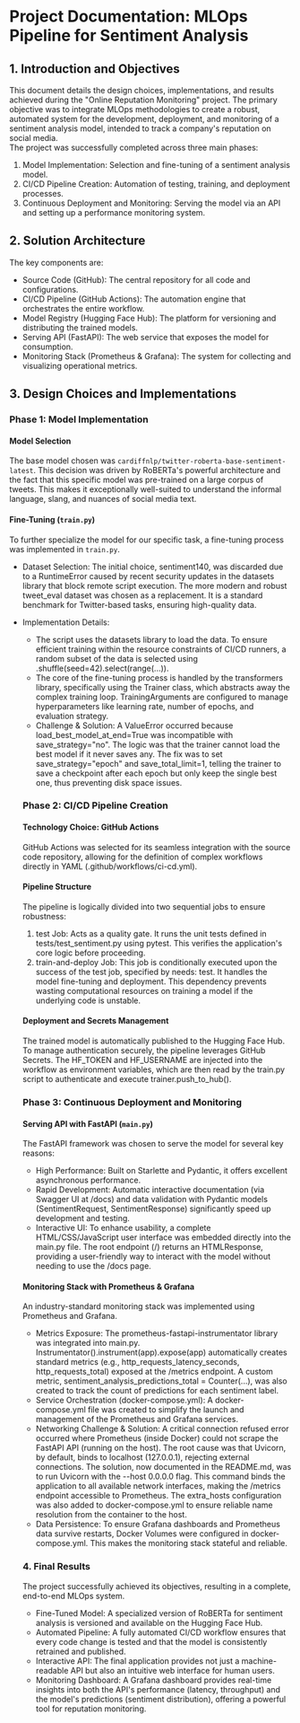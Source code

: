 # Project Documentation: MLOps Pipeline for Sentiment Analysis

## 1. Introduction and Objectives  
This document details the design choices, implementations, and results achieved during the "Online Reputation Monitoring" project. The primary objective was to integrate MLOps methodologies to create a robust, automated system for the development, deployment, and monitoring of a sentiment analysis model, intended to track a company's reputation on social media.  
The project was successfully completed across three main phases:
1. Model Implementation: Selection and fine-tuning of a sentiment analysis model.
2. CI/CD Pipeline Creation: Automation of testing, training, and deployment processes.
3. Continuous Deployment and Monitoring: Serving the model via an API and setting up a performance monitoring system.

## 2. Solution Architecture
 The key components are:
 - Source Code (GitHub): The central repository for all code and configurations.
 - CI/CD Pipeline (GitHub Actions): The automation engine that orchestrates the entire workflow.
 - Model Registry (Hugging Face Hub): The platform for versioning and distributing the trained models.
 - Serving API (FastAPI): The web service that exposes the model for consumption.
 - Monitoring Stack (Prometheus & Grafana): The system for collecting and visualizing operational metrics.
 
 ## 3. Design Choices and Implementations
 ### Phase 1: Model Implementation
 #### Model Selection
 The base model chosen was ```cardiffnlp/twitter-roberta-base-sentiment-latest```. This decision was driven by RoBERTa's powerful architecture and the fact that this specific model was pre-trained on a large corpus of tweets. This makes it exceptionally well-suited to understand the informal language, slang, and nuances of social media text.
 
 #### Fine-Tuning (```train.py```)
 To further specialize the model for our specific task, a fine-tuning process was implemented in ```train.py```.
 - Dataset Selection: The initial choice, sentiment140, was discarded due to a RuntimeError caused by recent security updates in the datasets library that block remote script execution. The more modern and robust tweet_eval dataset was chosen as a replacement. It is a standard benchmark for Twitter-based tasks, ensuring high-quality data.
 - Implementation Details:
    - The script uses the datasets library to load the data. To ensure efficient training within the resource constraints of CI/CD runners, a random subset of the data is selected using .shuffle(seed=42).select(range(...)).
    - The core of the fine-tuning process is handled by the transformers library, specifically using the Trainer class, which abstracts away the complex training loop. TrainingArguments are configured to manage hyperparameters like learning rate, number of epochs, and evaluation strategy.
    - Challenge & Solution: A ValueError occurred because load_best_model_at_end=True was incompatible with save_strategy="no". The logic was that the trainer cannot load the best model if it never saves any. The fix was to set save_strategy="epoch" and save_total_limit=1, telling the trainer to save a checkpoint after each epoch but only keep the single best one, thus preventing disk space issues.
    
    ### Phase 2: CI/CD Pipeline Creation
    #### Technology Choice: GitHub Actions
    
    GitHub Actions was selected for its seamless integration with the source code repository, allowing for the definition of complex workflows directly in YAML (.github/workflows/ci-cd.yml).
    
    #### Pipeline Structure
    The pipeline is logically divided into two sequential jobs to ensure robustness:
    1. test Job: Acts as a quality gate. It runs the unit tests defined in tests/test_sentiment.py using pytest. This verifies the application's core logic before proceeding.
    2. train-and-deploy Job: This job is conditionally executed upon the success of the test job, specified by needs: test. It handles the model fine-tuning and deployment. This dependency prevents wasting computational resources on training a model if the underlying code is unstable.
    #### Deployment and Secrets Management
    The trained model is automatically published to the Hugging Face Hub. To manage authentication securely, the pipeline leverages GitHub Secrets. The HF_TOKEN and HF_USERNAME are injected into the workflow as environment variables, which are then read by the train.py script to authenticate and execute trainer.push_to_hub().
    
    ### Phase 3: Continuous Deployment and Monitoring
    #### Serving API with FastAPI (```main.py```)
    The FastAPI framework was chosen to serve the model for several key reasons:
    - High Performance: Built on Starlette and Pydantic, it offers excellent asynchronous performance.
    - Rapid Development: Automatic interactive documentation (via Swagger UI at /docs) and data validation with Pydantic models (SentimentRequest, SentimentResponse) significantly speed up development and testing.
    - Interactive UI: To enhance usability, a complete HTML/CSS/JavaScript user interface was embedded directly into the main.py file. The root endpoint (/) returns an HTMLResponse, providing a user-friendly way to interact with the model without needing to use the /docs page.
    #### Monitoring Stack with Prometheus & Grafana
    An industry-standard monitoring stack was implemented using Prometheus and Grafana.
    - Metrics Exposure: The prometheus-fastapi-instrumentator library was integrated into main.py. Instrumentator().instrument(app).expose(app) automatically creates standard metrics (e.g., http_requests_latency_seconds, http_requests_total) exposed at the /metrics endpoint. A custom metric, sentiment_analysis_predictions_total = Counter(...), was also created to track the count of predictions for each sentiment label.
    - Service Orchestration (docker-compose.yml): A docker-compose.yml file was created to simplify the launch and management of the Prometheus and Grafana services.
    - Networking Challenge & Solution: A critical connection refused error occurred where Prometheus (inside Docker) could not scrape the FastAPI API (running on the host). The root cause was that Uvicorn, by default, binds to localhost (127.0.0.1), rejecting external connections. The solution, now documented in the README.md, was to run Uvicorn with the --host 0.0.0.0 flag. This command binds the application to all available network interfaces, making the /metrics endpoint accessible to Prometheus. The extra_hosts configuration was also added to docker-compose.yml to ensure reliable name resolution from the container to the host.
    - Data Persistence: To ensure Grafana dashboards and Prometheus data survive restarts, Docker Volumes were configured in docker-compose.yml. This makes the monitoring stack stateful and reliable.
    
    ### 4. Final Results
    The project successfully achieved its objectives, resulting in a complete, end-to-end MLOps system.
    - Fine-Tuned Model: A specialized version of RoBERTa for sentiment analysis is versioned and available on the Hugging Face Hub.
    - Automated Pipeline: A fully automated CI/CD workflow ensures that every code change is tested and that the model is consistently retrained and published.
    - Interactive API: The final application provides not just a machine-readable API but also an intuitive web interface for human users.
    - Monitoring Dashboard: A Grafana dashboard provides real-time insights into both the API's performance (latency, throughput) and the model's predictions (sentiment distribution), offering a powerful tool for reputation monitoring.
